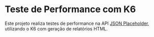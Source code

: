 # Teste de Performance com K6

Este projeto realiza testes de performance na API [JSON Placeholder](https://jsonplaceholder.typicode.com/), utilizando o K6 com geração de relatórios HTML.
